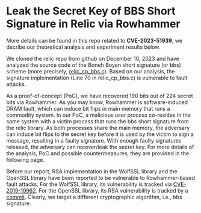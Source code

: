 # Leak the Secret Key of BBS Short Signature in Relic via Rowhammer
More details can be found in this repo related to **CVE-2023-51939**, we decribe our theoretical analysis and experiment results below.

We cloned the relic repo from github on December 10, 2023 and have analyzed the source code of the Boneh Boyen short signature (or bbs) scheme (more precisely, [relic_cp_bbs.c](https://github.com/relic-toolkit/relic/blob/main/src/cp/relic_cp_bbs.c)). Based on our analysis, the signature implementation (Line 70 in relic_cp_bbs.c) is vulnerable to fault attacks.

As a proof-of-concept (PoC), we have recovered 190 bits out of 224 secret bits via Rowhammer. As you may know, Rowhammer is software-induced DRAM fault, which can induce bit flips in main memory that runs a commodity system. In our PoC, a malicious user process co-resides in the same system with a victim process that runs the bbs short signature from the relic library. As both processes share the main memory, the adversary can induce bit flips to the secret key before it is used by the victim to sign a message, resulting in a faulty signature. With enough faulty signatures released, the adversary can recover/leak the secret key. For more details of the analysis, PoC and possible countermeasures, they are provided in the following page.

Before our report, RSA implementation in the WolfSSL library and the OpenSSL library have been reported to be vulnerable to Rowhammer-based fault attacks. For the WolfSSL library, its vulnerability is tracked via [CVE-2019-19962](https://nvd.nist.gov/vuln/detail/CVE-2019-19962). For the OpenSSL library, its RSA vulnerability is tracked by a [commit]( https://github.com/openssl/openssl/pull/7225/commits/02534c1ee3e84a1d6c59a887a67bd5ee81bcf6cf).  Clearly, we target a different cryptographic algorithm, i.e., bbs signature. 
